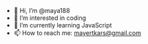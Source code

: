 - 👋 Hi, I’m @maya188
- 👀 I’m interested in coding
- 🌱 I’m currently learning JavaScript
- 📫 How to reach me: mayertkars@gmail.com

<!---
maya188/maya188 is a ✨ special ✨ repository because its `README.md` (this file) appears on your GitHub profile.
You can click the Preview link to take a look at your changes.
--->
